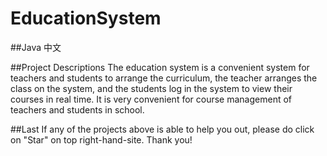 # EducationSystem

##Java
中文

##Project Descriptions
The education system is a convenient system for teachers and students to arrange the curriculum, the teacher arranges the class on the system, and the students log in the system to view their courses in real time. It is very convenient for course management of teachers and students in school.

##Last
If any of the projects above is able to help you out, please do click on "Star" on top right-hand-site. Thank you!
